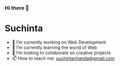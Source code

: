 ### Hi there 👋
# Suchinta 
- 🔭 I’m currently working on Web Development
- 🌱 I’m currently learning the world of Web
- 👯 I’m looking to collaborate on creative projects 
- 📫 How to reach me: suchintachanda@gmail.com
